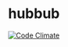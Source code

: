 hubbub
======

[![Code Climate](https://codeclimate.com/github/ethanwelborn/hubbub.png)](https://codeclimate.com/github/ethanwelborn/hubbub)
